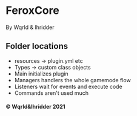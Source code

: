 # FeroxCore
By Wqrld & lhridder



## Folder locations
- resources -> plugin.yml etc
- Types -> custom class objects
- Main initializes plugin
- Managers handlers the whole gamemode flow
- Listeners wait for events and execute code
- Commands aren't used much

#### © Wqrld&lhridder 2021